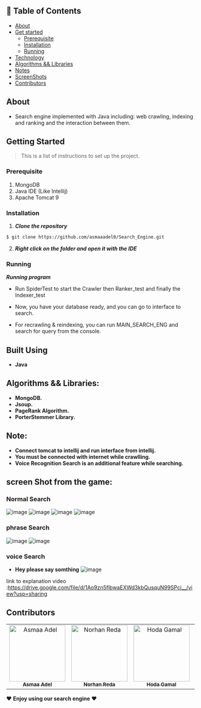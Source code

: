 ## 📝 Table of Contents

- [About](#about)
- [Get started](#get-started)
  - [Prerequisite](#req)
  - [Installation](#Install)
  - [Running](#running)
- [Technology](#tech)
- [Algorithms && Libraries](#algo)
- [Notes](#note)
- [ScreenShots ](#screen-shots)
- [Contributors](#Contributors)

## About <a name = "about"></a>
- Search engine implemented with Java including: web crawling, indexing and ranking and the interaction between them.

## Getting Started <a name = "get-started"></a>

> This is a list of instructions to set up the project.

### Prerequisite <a name = "req"></a>

1. MongoDB
2. Java IDE (Like Intellij)
3. Apache Tomcat 9

### Installation <a name = "Install"></a>

1. **_Clone the repository_**

```sh
$ git clone https://github.com/asmaaadel0/Search_Engine.git
```

2. **_Right click on the folder and open it with the IDE_**

### Running <a name = "running"></a>

**_Running program_**

 - Run SpiderTest to start the Crawler then Ranker_test and finally the Indexer_test

  - Now, you have your database ready, and you can go to interface to search.
   - For recrawling & reindexing, you can run MAIN_SEARCH_ENG and search for query from the console.



## Built Using <a name = "tech"></a>

- **Java**


 ## Algorithms && Libraries: <a name = "algo"></a>
 - **MongoDB.**
 - **Jsoup.**
 - **PageRank Algorithm.**
 - **PorterStemmer Library.**


 ## Note: <a name = "note"></a>
- **Connect tomcat to intellij and run interface from intellij.**
- **You must be connected with internet while crawlling.**
- **Voice Recognition Search is an additional feature while searching.**

 ## screen Shot from the game: <a name = "screan-shots"></a>
<!-- **Normal Search** -->
 <h3 align='left'>Normal Search</h3>

![image](https://user-images.githubusercontent.com/88630231/177027666-0b9a85d2-aa4d-4dbd-b1b9-559f1f129cfa.png)
![image](https://user-images.githubusercontent.com/88630231/177027979-3b914ed0-5c5f-4eca-8529-a077bf76ae52.png)
![image](https://user-images.githubusercontent.com/88630231/177027783-851b85e9-ab7a-464f-aa55-f2163f5ab6e8.png)
![image](https://user-images.githubusercontent.com/88630231/177027801-23d6f82d-6a77-4ea9-bb1b-62e1afafa974.png)


<!-- **phrase Search** -->
 <h3 align='left'>phrase Search</h3>


![image](https://user-images.githubusercontent.com/88630231/177027836-0be5588d-cc49-4c0b-8326-f51d1209cc51.png)
![image](https://user-images.githubusercontent.com/88630231/177027854-3e5c6325-a192-4dd7-b0c4-572e34073723.png)

<!-- **-------------voice Search-----------------** -->
 <h3 align='left'>voice Search</h3>

 - **Hey please say somthing** 
![image](https://user-images.githubusercontent.com/88630231/177027878-8dc02bef-64c8-49cf-af6a-5f7b16d32f3d.png)

link to explanation video :https://drive.google.com/file/d/1Ao9zn5flbwaEXWd3kbQusquN99SPcj__/view?usp=sharing

## Contributors <a name = "Contributors"></a>

<table>
  <tr>
    <td align="center">
    <a href="https://github.com/asmaaadel0" target="_black">
    <img src="https://avatars.githubusercontent.com/u/88618793?s=400&u=886a14dc5ef5c205a8e51942efe9665ed8fd4717&v=4" width="150px;" alt="Asmaa Adel"/>
    <br />
    <sub><b>Asmaa Adel</b></sub></a>
    </td>
    <td align="center">
    <a href="https://github.com/norhanreda" target="_black">
    <img src="https://avatars.githubusercontent.com/u/88630231?v=4" width="150px;" alt="Norhan Reda"/>
    <br />
    <sub><b>Norhan Reda</b></sub></a>
    </td>
    <td align="center">
    <a href="https://github.com/Hoda233" target="_black">
    <img src="https://avatars.githubusercontent.com/u/77369927?v=4" width="150px;" alt="Hoda Gamal"/>
    <br />
    <sub><b>Hoda Gamal</b></sub></a>
    </td>
    <td align="center">
    <a href="https://github.com/Samaa-Hazem2001" target="_black">
    <img src="https://avatars.githubusercontent.com/u/82514924?v=4" width="150px;" alt="Samaa Hazem"/>
    <br />
    <sub><b>Samaa Hazem</b></sub></a>
    </td>
    
    
  </tr>
 </table>

♥ **Enjoy using our search engine** ♥


